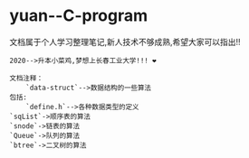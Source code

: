 # yuan--C-program
文档属于个人学习整理笔记,新人技术不够成熟,希望大家可以指出!!
```个人背景:
2020-->升本小菜鸡,梦想上长春工业大学!!! ❤

文档注释：
    `data-struct`-->数据结构的一些算法
包括:
    `define.h`-->各种数据类型的定义
`sqList`->顺序表的算法
`snode`->链表的算法
`Queue`->队列的算法
`btree`->二叉树的算法
